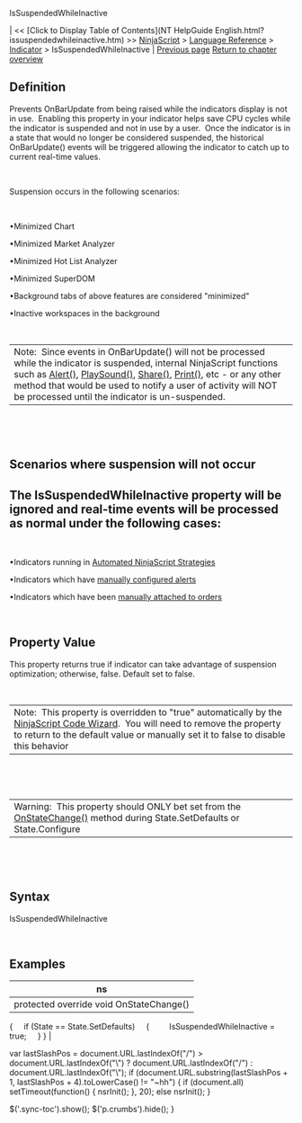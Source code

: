 ﻿










 


IsSuspendedWhileInactive







| &lt;&lt; [Click to Display Table of Contents](NT HelpGuide English.html?issuspendedwhileinactive.htm) &gt;&gt;
 [NinjaScript](ninjascript.htm) &gt; [Language Reference](language_reference_wip.htm) &gt; [Indicator](indicator.htm) &gt;
IsSuspendedWhileInactive | [Previous page](ischartonly.htm)
[Return to chapter overview](indicator.htm)










Definition
----------


Prevents OnBarUpdate from being raised while the indicators display is not in use.  Enabling this property in your indicator helps save CPU cycles while the indicator is suspended and not in use by a user.  Once the indicator is in a state that would no longer be considered suspended, the historical OnBarUpdate() events will be triggered allowing the indicator to catch up to current real-time values.  


 


Suspension occurs in the following scenarios:


 


•Minimized Chart

•Minimized Market Analyzer

•Minimized Hot List Analyzer

•Minimized SuperDOM

•Background tabs of above features are considered "minimized"

•Inactive workspaces in the background

 




|  |
| --- |
| Note:  Since events in OnBarUpdate() will not be processed while the indicator is suspended, internal NinjaScript functions such as [Alert()](alert.htm), [PlaySound()](playsound.htm), [Share()](share.htm), [Print()](print.htm), etc - or any other method that would be used to notify a user of activity will NOT be processed until the indicator is un-suspended. |



 


 


Scenarios where suspension will not occur
-----------------------------------------


The IsSuspendedWhileInactive property will be ignored and real-time events will be processed as normal under the following cases:
---------------------------------------------------------------------------------------------------------------------------------


 


•Indicators running in [Automated NinjaScript Strategies](running_a_ninjascript_strategy.htm)

•Indicators which have [manually configured alerts](alerts_dialog.htm)

•Indicators which have been [manually attached to orders](attachingorderstoindicators.htm)

 


Property Value
--------------


This property returns true if indicator can take advantage of suspension optimization; otherwise, false. Default set to false.


 




|  |
| --- |
| Note:  This property is overridden to "true" automatically by the [NinjaScript Code Wizard](ns_wizard.htm).  You will need to remove the property to return to the default value or manually set it to false to disable this behavior |



 


 




|  |
| --- |
| Warning:  This property should ONLY bet set from the [OnStateChange()](onstatechange.htm) method during State.SetDefaults or State.Configure |



 


 


Syntax
------


IsSuspendedWhileInactive


 


Examples
--------




| ns |
| --- |
| protected override void OnStateChange()
{
     if (State == State.SetDefaults)
     {
         IsSuspendedWhileInactive = true;
     }
} |






 
 var lastSlashPos = document.URL.lastIndexOf("/") &gt; document.URL.lastIndexOf("\\") ? document.URL.lastIndexOf("/") : document.URL.lastIndexOf("\\");
 if (document.URL.substring(lastSlashPos + 1, lastSlashPos + 4).toLowerCase() != "~hh") {
 if (document.all) setTimeout(function() {
 nsrInit();
 }, 20);
 else nsrInit();
 }
 
 
 $('.sync-toc').show();
 $('p.crumbs').hide();
 }
 
 
 



